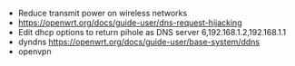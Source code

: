 * Reduce transmit power on wireless networks
* https://openwrt.org/docs/guide-user/dns-request-hijacking
* Edit dhcp options to return pihole as DNS server 6,192.168.1.2,192.168.1.1
* dyndns https://openwrt.org/docs/guide-user/base-system/ddns
* openvpn
